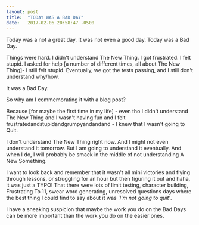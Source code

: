 ```yaml
---
layout: post
title:  "TODAY WAS A BAD DAY"
date:   2017-02-06 20:58:47 -0500
---
```


Today was a not a great day. It was not even a good day. Today was a Bad Day. 

Things were hard. I didn't understand The New Thing. I got frustrated. I felt stupid. I asked for help [a number of different times, all about The New Thing]- I still felt stupid. Eventually, we got the tests passing, and I still don't understand why/how. 

It was a Bad Day. 

So why am I commemorating it with a blog post? 

Because [for maybe the first time in my life] - even tho I didn't understand The New Thing and I wasn't having fun and I felt frustratedandstupidandgrumpyandandand - I knew that I wasn't going to Quit. 

I don't understand The New Thing right now. And I might not even understand it tomorrow. But I am going to understand it eventually. And when I do, I will probably be smack in the middle of not understanding A New Something. 

I want to look back and remember that it wasn't all mini victories and flying through lessons, or struggling for an hour but then figuring it out and haha, it was just a TYPO! That there were lots of limit testing, character building, Frustrating To 11, swear word generating, unresolved questions days where the best thing I could find to say about it was *'I'm not going to quit'*.

I have a sneaking suspicion that maybe the work you do on the Bad Days can be more important than the work you do on the easier ones.
